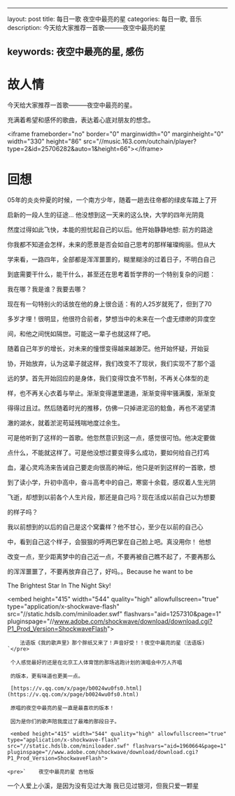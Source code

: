 * * *

layout: post
title: 每日一歌 夜空中最亮的星
categories: 每日一歌, 音乐
description: 今天给大家推荐一首歌———夜空中最亮的星

## keywords: 夜空中最亮的星, 感伤

# 故人情

今天给大家推荐一首歌———夜空中最亮的星。

充满着希望和感怀的歌曲，表达着心底对朋友的想念。

&lt;iframe frameborder="no" border="0" marginwidth="0" marginheight="0" width="330" height="86" src="//music.163.com/outchain/player?type=2&amp;id=25706282&amp;auto=1&amp;height=66"&gt;&lt;/iframe&gt;

# 回想

05年的炎炎仲夏的时候，一个南方少年，随着一趟去往帝都的绿皮车踏上了开

启新的一段人生的征途... 他没想到这一天来的这么快，大学的四年光阴竟

然度过得如此飞快，本能的担忧起自己的以后。他开始静静地想: 前方的路途

你我都不知道会怎样，未来的愿景是否会如自己思考的那样璀璨绚丽。但从大

学来看，一路四年，全部都是浑浑噩噩的，糊里糊涂的过着日子，不明白自己

到底需要干什么，能干什么，甚至还在思考着哲学界的一个特别复杂的问题：

我在哪？我是谁？我要去哪？

现在有一句特别火的话放在他的身上很合适：有的人25岁就死了，但到了70

多岁才埋！很明显，他很符合前者，梦想当中的未来在一个虚无缥缈的异度空

间，和他之间恍如隔世。可能这一辈子也就这样了吧。

随着自己年岁的增长，对未来的憧憬变得越来越渺茫。他开始怀疑，开始妥

协，开始放弃，认为这辈子就这样，我们改变不了现状，我们实现不了那个遥

远的梦。首先开始回应的是身体，我们变得饮食不节制，不再关心体型的走

样，也不再关心衣着与举止。渐渐变得邋里邋遢，渐渐变得牢骚满腹，渐渐变

得得过且过。然后随着时光的推移，仿佛一只掉进泥沼的鲶鱼，再也不渴望清

澈的湖水，就着淤泥苟延残喘地度过余生。

可是他听到了这样的一首歌。他忽然意识到这一点，感觉很可怕。他决定要做

点什么，不能就这样了。可是他没想过要变得多么成功，要如何给自己打鸡

血，灌心灵鸡汤来告诫自己要走向很高的神坛，他只是听到这样的一首歌，想

到了读小学，升初中高中，奋斗高考中的自己，寒窗十余载，感叹着人生光阴

飞逝，却想到以前各个人生片段，那还是自己吗？现在活成以前自己以为想要

的样子吗？

我以前想到的以后的自己是这个窝囊样？他不甘心，至少在以前的自己心

中，看到自己这个样子，会狠狠的呼两巴掌在自己脸上吧。真没用你！ 他想

改变一点，至少距离梦中的自己近一点，不要再被自己瞧不起了，不要再那么

的浑浑噩噩了，不要再放弃自己了，好吗。。Because he want to be 

The Brightest Star In The Night Sky!

&lt;embed height="415" width="544" quality="high" allowfullscreen="true" type="application/x-shockwave-flash" src="//static.hdslb.com/miniloader.swf" flashvars="aid=1257310&amp;page=1" pluginspage="//www.adobe.com/shockwave/download/download.cgi?P1_Prod_Version=ShockwaveFlash"&gt;

        法语版《我的歌声里》那个胖纸又来了！声音好受！！夜空中最亮的星（法语版)
    `</pre>

     个人感觉最好的还是在北京工人体育馆的那场逃跑计划的演唱会中万人齐唱

     的版本，更有味道也更美一点。

     [https://v.qq.com/x/page/b0024wu0fs0.html](https://v.qq.com/x/page/b0024wu0fs0.html)

     原唱的夜空中最亮的星一直是最喜欢的版本！

     因为是你们的歌声陪我度过了最难的那段日子。

     <embed height="415" width="544" quality="high" allowfullscreen="true" type="application/x-shockwave-flash" src="//static.hdslb.com/miniloader.swf" flashvars="aid=1960664&page=1" pluginspage="//www.adobe.com/shockwave/download/download.cgi?P1_Prod_Version=ShockwaveFlash">

    <pre>`    夜空中最亮的星 吉他版

一个人爱上小溪，是因为没有见过大海   我已见过银河，但我只爱一颗星